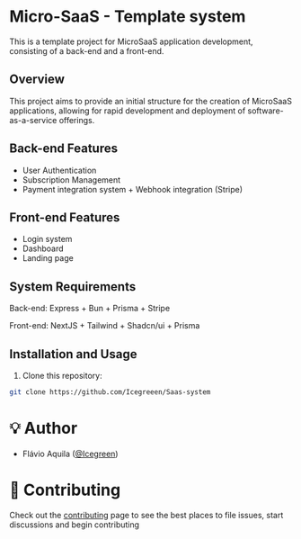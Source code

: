 # Micro-SaaS - Template system 

This is a template project for MicroSaaS application development, consisting of a back-end and a front-end.

## Overview

This project aims to provide an initial structure for the creation of MicroSaaS applications, allowing for rapid development and deployment of software-as-a-service offerings.

## Back-end Features

- User Authentication
- Subscription Management
- Payment integration system + Webhook integration (Stripe)

## Front-end Features

- Login system
- Dashboard
- Landing page

## System Requirements

Back-end: Express + Bun + Prisma + Stripe

Front-end: NextJS + Tailwind + Shadcn/ui + Prisma

## Installation and Usage

1. Clone this repository:

```bash
git clone https://github.com/Icegreeen/Saas-system
```

# 💡 Author

- Flávio Aquila ([@Icegreen](https://twitter.com/Icegreen__))

# :tada: Contributing

Check out the [contributing](https://github.com/Icegreeen/backseasy/blob/master/CONTRIBUTING.MD) page to see the best places to file issues, start discussions and begin contributing


